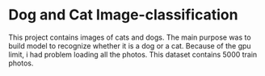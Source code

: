 # Dog and Cat Image-classification

This project contains images of cats and dogs. The main purpose was to build model to recognize whether it is a dog or a cat. Because of the gpu limit, i had problem loading all the photos. This dataset contains 5000 train photos. 
